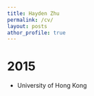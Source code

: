 ```yaml
---
title: Hayden Zhu
permalink: /cv/
layout: posts
athor_profile: true
---
```


# 2015
  - University of Hong Kong